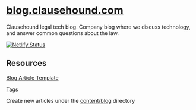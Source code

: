 # [blog.clausehound.com](https://blog.clausehound.com/)

Clausehound legal tech blog. Company blog where we discuss technology, and answer common questions about the law.

[![Netlify Status](https://api.netlify.com/api/v1/badges/a3a9e520-5073-4084-8974-78074454d34f/deploy-status)](https://app.netlify.com/sites/relaxed-feynman-e31d1b/deploys)

## Resources

[Blog Article Template](https://blog.clausehound.com/blogtemplate/)

[Tags](https://blog.clausehound.com/tags/)

Create new articles under the [content/blog](content/blog) directory
